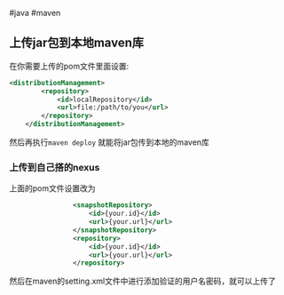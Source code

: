 #java #maven
## 上传jar包到本地maven库

在你需要上传的pom文件里面设置:
```xml
<distributionManagement>
        <repository>
            <id>localRepository</id>
            <url>file:/path/to/you</url>
        </repository>
    </distributionManagement>
```
然后再执行`maven deploy` 就能将jar包传到本地的maven库

### 上传到自己搭的nexus

上面的pom文件设置改为

```xml
                <snapshotRepository>
                    <id>{your.id}</id>
                    <url>{your.url}</url>
                </snapshotRepository>
                <repository>
                    <id>{your.id}</id>
                    <url>{your.url}</url>
                </repository>
```

然后在maven的setting.xml文件中进行添加验证的用户名密码，就可以上传了




